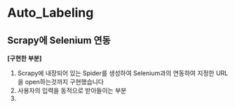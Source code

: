 # Auto_Labeling
## Scrapy에 Selenium 연동

**[구현한 부분]**
1. Scrapy에 내장되어 있는 Spider를 생성하여 Selenium과의 연동하여 지정한 URL을 open하는것까지 구현했습니다
2. 사용자의 입력을 동적으로 받아들이는 부분
3. 
